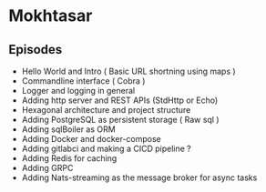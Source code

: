 # Mokhtasar 


## Episodes
- Hello World and Intro ( Basic URL shortning using maps )
- Commandline interface ( Cobra ) 
- Logger and logging in general
- Adding http server and REST APIs (StdHttp or Echo)
- Hexagonal architecture and project structure
- Adding PostgreSQL as persistent storage ( Raw sql )
- Adding sqlBoiler as ORM
- Adding Docker and docker-compose
- Adding gitlabci and making a CICD pipeline ?
- Adding Redis for caching
- Adding GRPC
- Adding Nats-streaming as the message broker for async tasks

